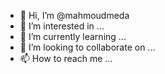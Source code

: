 - 👋 Hi, I’m @mahmoudmeda
- 👀 I’m interested in ...
- 🌱 I’m currently learning ...
- 💞️ I’m looking to collaborate on ...
- 📫 How to reach me ...

<!---
mahmoudmeda/mahmoudmeda is a ✨ special ✨ repository because its `README.md` (this file) appears on your GitHub profile.
You can click the Preview link to take a look at your changes.
--->

